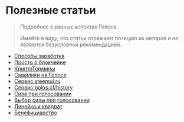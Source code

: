 # Полезные статьи

> Подробнее о разных аспектах Голоса.  
>   
> Имейте в виду, что статьи отражают позицию их авторов и не являются безусловной рекомендацией.

* [Способы заработка](https://github.com/golos-blockchain/wiki/tree/d4fe11c3d8f3a019fe4c0b1f3da33a6c2aeab1eb/polzovatelyam/stati/zarabotok.md)
* [Просто о блокчейне](prosto-o-blokcheine.md)
* [КриптоТермины](kriptotermini.md)
* [Смайлики на Голосе](https://github.com/golos-blockchain/wiki/tree/d4fe11c3d8f3a019fe4c0b1f3da33a6c2aeab1eb/polzovatelyam/stati/smailiki-na-golose.md)
* [Сервис steemul.ru](./)
* [Сервис golos.cf/history](https://github.com/golos-blockchain/wiki/tree/3dbb2f2a042981607f6ae50283ab37510a67a70d/golos.cf/history/README.md)
* [Сила при голосовании](https://github.com/golos-blockchain/wiki/tree/d4fe11c3d8f3a019fe4c0b1f3da33a6c2aeab1eb/polzovatelyam/stati/chto-takoe-sila-golosovaniya-i-skolko-postov-mozhno-laikat-za-sutki.md)
* [Выбор силы при голосовании](https://github.com/golos-blockchain/wiki/tree/d4fe11c3d8f3a019fe4c0b1f3da33a6c2aeab1eb/polzovatelyam/stati/chto-takoe-sila-golosovaniya-i-skolko-postov-mozhno-laikat-za-sutki.md)
* [Линейка и квадрат](https://github.com/golos-blockchain/wiki/tree/d4fe11c3d8f3a019fe4c0b1f3da33a6c2aeab1eb/polzovatelyam/stati/tekuschaya-ekonomicheskaya-model-viplat-za-posti-na-golose.md)
* [Бенефициарство](benefitsiarstvo.md)

